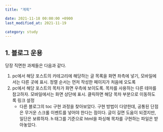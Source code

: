 ```yaml
---
title: "계획"

date: 2021-11-18 00:00:00 +0900
last_modified_at: 2021-11-19

category: study
---
```


## 1. 블로그 운용

당장 직면한 과제들은 다음과 같다.

1. pc에서 해당 포스트의 카테고리에 해당하는 글 목록을 화면 좌측에 넣기, 모바일에서는 다른 곳에 표시. 정렬 순서는 먼저 작성한 페이지가 처음에 오도록
2. pc에서 해당 포스트의 목차가 화면 우측에 보이도록. 목차를 사용하는 다른 테마를 참고하자. 모바일에서는 화면 상단에 표시. 클릭하면 해당 목차 부분으로 이동하도록 링크 설정
    - 다른 블로그의 toc 구현 과정을 찾아보았다. 구현 방법이 다양한데, 공통된 단점은 무거운 스크롤 이벤트를 넣어야 한다는 점이다. 글이 길면 도움이 되겠지만, 일단은 보류하자. h 태그를 기준으로 html을 파싱해 목차를 구현하는 파일은 받아놓았다.
